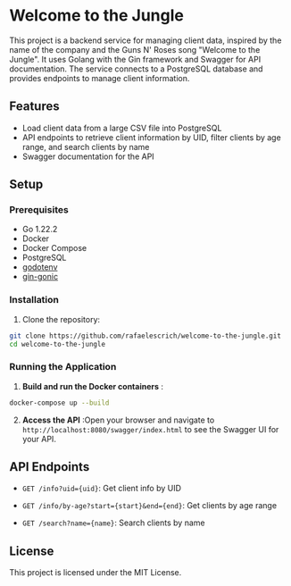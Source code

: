 # Welcome to the Jungle

This project is a backend service for managing client data, inspired by the name of the company and the Guns N' Roses song "Welcome to the Jungle". It uses Golang with the Gin framework and Swagger for API documentation. The service connects to a PostgreSQL database and provides endpoints to manage client information.

## Features

- Load client data from a large CSV file into PostgreSQL
- API endpoints to retrieve client information by UID, filter clients by age range, and search clients by name
- Swagger documentation for the API

## Setup

### Prerequisites

- Go 1.22.2
- Docker
- Docker Compose
- PostgreSQL
- [godotenv](https://github.com/joho/godotenv)
- [gin-gonic](https://github.com/gin-gonic/gin)

### Installation

1. Clone the repository:

```bash
git clone https://github.com/rafaelescrich/welcome-to-the-jungle.git
cd welcome-to-the-jungle
```

### Running the Application 
 
1. **Build and run the Docker containers** :

```bash
docker-compose up --build
```
 
2. **Access the API** :Open your browser and navigate to `http://localhost:8080/swagger/index.html` to see the Swagger UI for your API.

## API Endpoints 
 
- `GET /info?uid={uid}`: Get client info by UID
 
- `GET /info/by-age?start={start}&end={end}`: Get clients by age range
 
- `GET /search?name={name}`: Search clients by name

## License 

This project is licensed under the MIT License.